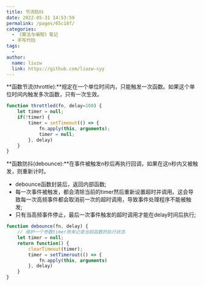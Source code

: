 ```yaml
---
title: 节流防抖
date: 2022-05-31 14:53:59
permalink: /pages/65c18f/
categories:
  - 《算法与编程》笔记
  - 手写代码
tags:
  -
author:
  name: liuzw
  link: https://github.com/liuzw-cyy
---
```

**函数节流(throttle):**规定在一个单位时间内，只能触发一次函数。如果这个单位时间内触发多次函数，只有一次生效。
```js
function throttled(fn, delay=100) {
    let timer = null;
    if(!timer) {
        timer = setTimeout(() => {
            fn.apply(this, arguments);
            timer = null;
        }, delay)
    }
}
```
**函数防抖(debounce):**在事件被触发n秒后再执行回调，如果在这n秒内又被触发，则重新计时。
* debounce函数封装后，返回内部函数;
* 每一次事件被触发，都会清除当前的timer然后重新设置超时并调用。这会导致每一次高频事件都会取消前一次的超时调用，导致事件处理程序不能被触发;
* 只有当高频事件停止，最后一次事件触发的超时调用才能在delay时间后执行;
```js
function debounce(fn, delay) {
    // 维护一个参数timer用来记录当前函数的执行状态
    let timer = null;
    return function() {
        clearTimeout(timer);
        timer = setTimerout(() => {
            fn.apply(this, arguments)
        }, delay)
    }
}
```
